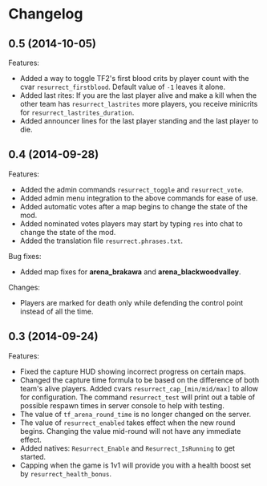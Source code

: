 # Changelog

## 0.5 (2014-10-05)

Features:

+ Added a way to toggle TF2's first blood crits by player count with the cvar `resurrect_firstblood`. Default value of `-1` leaves it alone.
+ Added last rites: If you are the last player alive and make a kill when the other team has `resurrect_lastrites` more players, you receive minicrits for `resurrect_lastrites_duration`.
+ Added announcer lines for the last player standing and the last player to die.

## 0.4 (2014-09-28)

Features:

+ Added the admin commands `resurrect_toggle` and `resurrect_vote`.
+ Added admin menu integration to the above commands for ease of use.
+ Added automatic votes after a map begins to change the state of the mod.
+ Added nominated votes players may start by typing `res` into chat to change the state of the mod.
+ Added the translation file `resurrect.phrases.txt`.

Bug fixes:

+ Added map fixes for **arena_brakawa** and **arena_blackwoodvalley**.

Changes:

+ Players are marked for death only while defending the control point instead of all the time.

## 0.3 (2014-09-24)

Features:

+ Fixed the capture HUD showing incorrect progress on certain maps.
+ Changed the capture time formula to be based on the difference of both team's alive players. Added cvars `resurrect_cap_[min/mid/max]` to allow for configuration. The command `resurrect_test` will print out a table of possible respawn times in server console to help with testing.
+ The value of `tf_arena_round_time` is no longer changed on the server.
+ The value of `resurrect_enabled` takes effect when the new round begins. Changing the value mid-round will not have any immediate effect.
+ Added natives: `Resurrect_Enable` and `Resurrect_IsRunning` to get started.
+ Capping when the game is 1v1 will provide you with a health boost set by `resurrect_health_bonus`.
